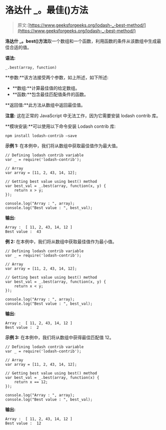 # 洛达什 _。最佳()方法

> 原文:[https://www.geeksforgeeks.org/lodash-_-best-method/](https://www.geeksforgeeks.org/lodash-_-best-method/)

**洛达什 _。best()方法**取一个数组和一个函数，利用函数的条件从该数组中生成最佳合适的值。

**语法:**

```
_.best(array, function)

```

**参数:**该方法接受两个参数，如上所述，如下所述:

*   **数组:**计算最佳值的给定数组。
*   **函数:**包含最佳匹配值条件的函数。

**返回值:**此方法从数组中返回最佳值。

**注意:** 这在正常的 JavaScript 中无法工作，因为它需要安装 lodash contrib 库。

**模块安装:**可以使用以下命令安装 Lodash contrib 库:

```
npm install lodash-contrib –save
```

**示例 1:** 在本例中，我们将从数组中获取最佳值作为最大值。

```
// Defining lodash contrib variable 
var _ = require('lodash-contrib'); 

// Array
var array = [11, 2, 43, 14, 12];

// Getting best value using best() method
var best_val = _.best(array, function(x, y) {
    return x > y;
});

console.log("Array : ", array);
console.log("Best value : ", best_val);
```

**输出:**

```
Array :  [ 11, 2, 43, 14, 12 ]
Best value :  43

```

**例 2:** 在本例中，我们将从数组中获取最佳值作为最小值。

```
// Defining lodash contrib variable 
var _ = require('lodash-contrib'); 

// Array
var array = [11, 2, 43, 14, 12];

// Getting best value using best() method
var best_val = _.best(array, function(x, y) {
    return x < y;
});

console.log("Array : ", array);
console.log("Best value : ", best_val);
```

**输出:**

```
Array :  [ 11, 2, 43, 14, 12 ]
Best value :  2

```

**示例 3:** 在本例中，我们将从数组中获得最佳匹配值 12。

```
// Defining lodash contrib variable 
var _ = require('lodash-contrib'); 

// Array
var array = [11, 2, 43, 14, 12];

// Getting best value using best() method
var best_val = _.best(array, function(x) {
    return x == 12;
});

console.log("Array : ", array);
console.log("Best value : ", best_val);
```

**输出:**

```
Array :  [ 11, 2, 43, 14, 12 ]
Best value :  12

```